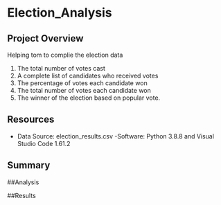# Election_Analysis

## Project Overview
Helping tom to complie the election data
1. The total number of votes cast
2. A complete list of candidates who received votes
3. The percentage of votes each candidate won
4. The total number of votes each candidate won
5. The winner of the election based on popular vote. 

## Resources
- Data Source: election_results.csv
-Software: Python 3.8.8 and Visual Studio Code 1.61.2

## Summary


##Analysis

##Results
